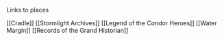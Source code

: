 Links to places

[[Cradle]]
[[Stormlight Archives]]
[[Legend of the Condor Heroes]]
[[Water Margin]]
[[Records of the Grand Historian]]